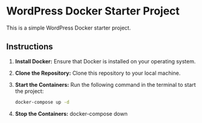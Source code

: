 # WordPress Docker Starter Project

This is a simple WordPress Docker starter project.

## Instructions

1. **Install Docker:** Ensure that Docker is installed on your operating system.

2. **Clone the Repository:** Clone this repository to your local machine.

3. **Start the Containers:** Run the following command in the terminal to start the project:
   ```sh
   docker-compose up -d
3. **Stop the Containers:** docker-compose down
